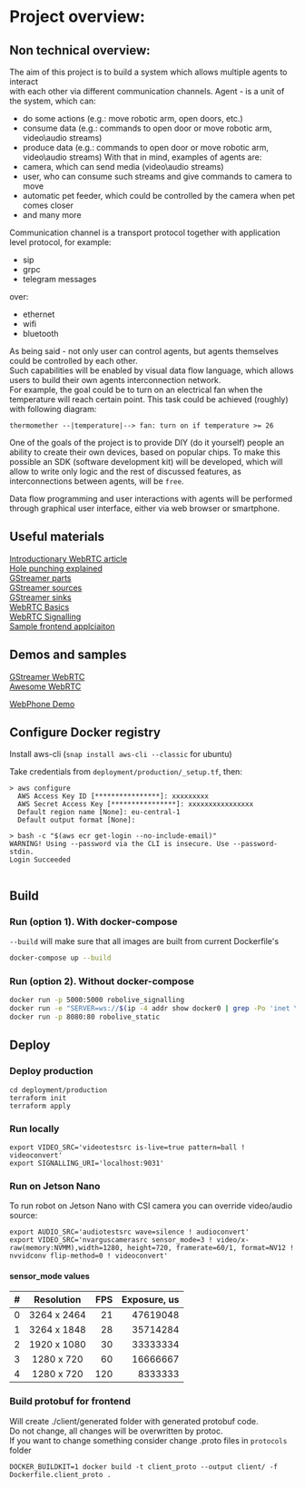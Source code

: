 # Project overview:
## Non technical overview:
The aim of this project is to build a system which allows multiple agents to interact   
with each other via different communication channels.
Agent - is a unit of the system, which can:
- do some actions (e.g.: move robotic arm, open doors, etc.)
- consume data (e.g.: commands to open door or move robotic arm, video\audio streams)
- produce data (e.g.: commands to open door or move robotic arm, video\audio streams)
With that in mind, examples of agents are:
- camera, which can send media (video\audio streams)
- user, who can consume such streams and give commands to camera to move
- automatic pet feeder, which could be controlled by the camera when pet comes closer
- and many more 

Communication channel is a transport protocol together with application level protocol, for example:
- sip
- grpc
- telegram messages

over:
- ethernet
- wifi
- bluetooth

As being said - not only user can control agents, but agents themselves could be controlled by each other.  
Such capabilities will be enabled by visual data flow language, which allows users to 
build their own agents interconnection network.  
For example, the goal could be to turn on an electrical fan when the temperature will reach certain point.
This task could be achieved (roughly) with following diagram:  
```
thermomether --|temperature|--> fan: turn on if temperature >= 26
``` 


One of the goals of the project is to provide DIY (do it yourself) people an ability to create their own devices,
based on popular chips. To make this possible an SDK (software development kit) will be developed, which will allow
to write only logic and the rest of discussed features, as interconnections between agents, will be `free`.  

Data flow programming and user interactions with agents will be performed through graphical user interface, either via web browser or
smartphone.   
 

## Useful materials

[Introductionary WebRTC article](https://habr.com/ru/company/yandex/blog/419951/)    
[Hole punching explained](https://bford.info/pub/net/p2pnat/)   
[GStreamer parts](https://habr.com/en/post/178813/)  
[GStreamer sources](https://habr.com/ru/post/179167/)  
[GStreamer sinks](https://habr.com/en/post/204014/)  
[WebRTC Basics](https://www.html5rocks.com/en/tutorials/webrtc/basics/)    
[WebRTC Signalling](https://www.html5rocks.com/en/tutorials/webrtc/infrastructure/)  
[Sample frontend applciaiton](https://developer.mozilla.org/en-US/docs/Web/API/WebRTC_API/Signaling_and_video_calling)  

## Demos and samples
[GStreamer WebRTC](https://github.com/centricular/gstwebrtc-demos)  
[Awesome WebRTC](https://github.com/openrtc-io/awesome-webrtc)

[WebPhone Demo](https://rl.arigativa.ru/webPhone/)

## Configure Docker registry

Install aws-cli (`snap install aws-cli --classic` for ubuntu)

Take credentials from `deployment/production/_setup.tf`, then:
```shell script
> aws configure
  AWS Access Key ID [****************]: xxxxxxxxx
  AWS Secret Access Key [****************]: xxxxxxxxxxxxxxxx
  Default region name [None]: eu-central-1
  Default output format [None]: 

> bash -c "$(aws ecr get-login --no-include-email)"
WARNING! Using --password via the CLI is insecure. Use --password-stdin.
Login Succeeded


```

## Build

### Run (option 1). With docker-compose
`--build` will make sure that all images are built from current Dockerfile's
```bash
docker-compose up --build
```

### Run (option 2). Without docker-compose
```bash
docker run -p 5000:5000 robolive_signalling
docker run -e "SERVER=ws://$(ip -4 addr show docker0 | grep -Po 'inet \K[\d.]+'):5000" robolive_robot
docker run -p 8080:80 robolive_static
```

## Deploy

### Deploy production
```
cd deployment/production
terraform init
terraform apply
```

### Run locally
```shell script
export VIDEO_SRC='videotestsrc is-live=true pattern=ball ! videoconvert'
export SIGNALLING_URI='localhost:9031'
``` 
### Run on Jetson Nano

To run robot on Jetson Nano with CSI camera you can override video/audio source:
```shell script
export AUDIO_SRC='audiotestsrc wave=silence ! audioconvert'
export VIDEO_SRC='nvarguscamerasrc sensor_mode=3 ! video/x-raw(memory:NVMM),width=1280, height=720, framerate=60/1, format=NV12 ! nvvidconv flip-method=0 ! videoconvert'
```

#### sensor_mode values

| # | Resolution  | FPS | Exposure, us |  
|---|:-----------:| ---:| ------------:|
| 0 | 3264 x 2464 |  21 |     47619048 |
| 1 | 3264 x 1848 |  28 |     35714284 |
| 2 | 1920 x 1080 |  30 |     33333334 |
| 3 | 1280 x 720  |  60 |     16666667 |
| 4 | 1280 x 720  | 120 |      8333333 |

### Build protobuf for frontend
Will create ./client/generated folder with generated protobuf code.  
Do not change, all changes will be overwritten by protoc.  
If you want to change something consider change .proto files in `protocols` folder  
```shell script
DOCKER_BUILDKIT=1 docker build -t client_proto --output client/ -f Dockerfile.client_proto .
```
